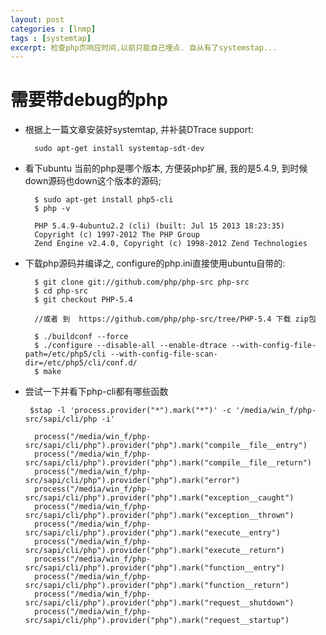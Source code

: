 ```yaml
---
layout: post
categories : [lnmp]
tags : [systemtap]
excerpt: 检查php页响应时间,以前只能自己埋点. 自从有了systemstap...
---
```



需要带debug的php
====

* 根据上一篇文章安装好systemtap, 并补装DTrace support:

        sudo apt-get install systemtap-sdt-dev

* 看下ubuntu 当前的php是哪个版本, 方便装php扩展, 我的是5.4.9, 到时候down源码也down这个版本的源码;

        $ sudo apt-get install php5-cli
        $ php -v

        PHP 5.4.9-4ubuntu2.2 (cli) (built: Jul 15 2013 18:23:35)
        Copyright (c) 1997-2012 The PHP Group
        Zend Engine v2.4.0, Copyright (c) 1998-2012 Zend Technologies

* 下载php源码并编译之, configure的php.ini直接使用ubuntu自带的:

        $ git clone git://github.com/php/php-src php-src
        $ cd php-src
        $ git checkout PHP-5.4

        //或者 到  https://github.com/php/php-src/tree/PHP-5.4 下载 zip包

        $ ./buildconf --force
        $ ./configure --disable-all --enable-dtrace --with-config-file-path=/etc/php5/cli --with-config-file-scan-dir=/etc/php5/cli/conf.d/
        $ make

*  尝试一下并看下php-cli都有哪些函数

        $stap -l 'process.provider("*").mark("*")' -c '/media/win_f/php-src/sapi/cli/php -i'

         process("/media/win_f/php-src/sapi/cli/php").provider("php").mark("compile__file__entry")
         process("/media/win_f/php-src/sapi/cli/php").provider("php").mark("compile__file__return")
         process("/media/win_f/php-src/sapi/cli/php").provider("php").mark("error")
         process("/media/win_f/php-src/sapi/cli/php").provider("php").mark("exception__caught")
         process("/media/win_f/php-src/sapi/cli/php").provider("php").mark("exception__thrown")
         process("/media/win_f/php-src/sapi/cli/php").provider("php").mark("execute__entry")
         process("/media/win_f/php-src/sapi/cli/php").provider("php").mark("execute__return")
         process("/media/win_f/php-src/sapi/cli/php").provider("php").mark("function__entry")
         process("/media/win_f/php-src/sapi/cli/php").provider("php").mark("function__return")
         process("/media/win_f/php-src/sapi/cli/php").provider("php").mark("request__shutdown")
         process("/media/win_f/php-src/sapi/cli/php").provider("php").mark("request__startup")



